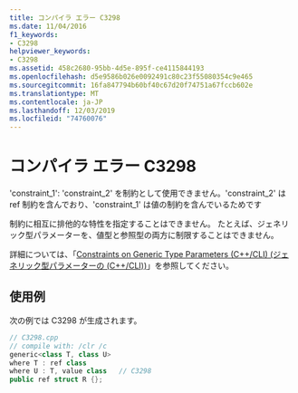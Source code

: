 ```yaml
---
title: コンパイラ エラー C3298
ms.date: 11/04/2016
f1_keywords:
- C3298
helpviewer_keywords:
- C3298
ms.assetid: 458c2680-95bb-4d5e-895f-ce4115844193
ms.openlocfilehash: d5e9586b026e0092491c80c23f55080354c9e465
ms.sourcegitcommit: 16fa847794b60bf40c67d20f74751a67fccb602e
ms.translationtype: MT
ms.contentlocale: ja-JP
ms.lasthandoff: 12/03/2019
ms.locfileid: "74760076"
---
```

# <a name="compiler-error-c3298"></a>コンパイラ エラー C3298

'constraint_1': 'constraint_2' を制約として使用できません。'constraint_2' は ref 制約を含んでおり、'constraint_1' は値の制約を含んでいるためです

制約に相互に排他的な特性を指定することはできません。 たとえば、ジェネリック型パラメーターを、値型と参照型の両方に制限することはできません。

詳細については、「[Constraints on Generic Type Parameters (C++/CLI) (ジェネリック型パラメーターの (C++/CLI))](../../extensions/constraints-on-generic-type-parameters-cpp-cli.md)」を参照してください。

## <a name="example"></a>使用例

次の例では C3298 が生成されます。

```cpp
// C3298.cpp
// compile with: /clr /c
generic<class T, class U>
where T : ref class
where U : T, value class   // C3298
public ref struct R {};
```
